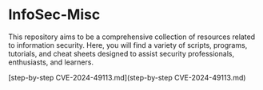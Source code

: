 # InfoSec-Misc
This repository aims to be a comprehensive collection of resources related to information security. Here, you will find a variety of scripts, programs, tutorials, and cheat sheets designed to assist security professionals, enthusiasts, and learners.

[step-by-step CVE-2024-49113.md](step-by-step CVE-2024-49113.md)
